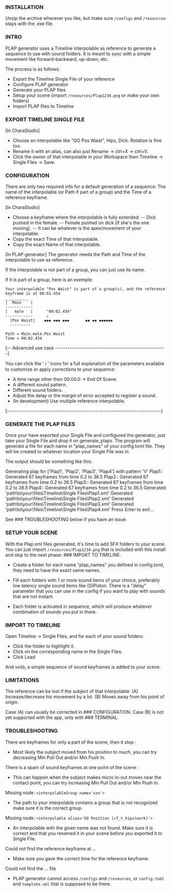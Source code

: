 ### INSTALLATION ##############################################################

Unzip the archive wherever you like, but make sure `/configs` and `/resources` 
stays with the .exe file.

### INTRO #####################################################################

PLAP generator uses a Timeline interpolable as reference to generate a sequence 
to use with sound folders. It is meant to sync with a simple movement like 
forward-backward, up-down, etc. 

The process is as follows:
- Export the Timeline Single File of your reference
- Configure PLAP generator
- Generate your PLAP files
- Setup your scene (import `/resources/Plap1234.png` or make your own folders)
- Import PLAP files to Timeline

### EXPORT TIMELINE SINGLE FILE ###############################################

[In CharaStudio]
* Choose an interpolable like "GO Pos Waist", Hips, Dick. Rotation is fine too.
* Rename it with an alias, can also just Rename -> ctrl+X -> ctrl+V.
* Click the owner of that interpolable in your Workspace then
  Timeline -> Single Files -> Save.

### CONFIGURATION #############################################################

There are only two required info for a default generation of a sequence: The 
name of the interpolable (or Path if part of a group) and the Time of a 
reference keyframe.

[In CharaStudio]
* Choose a keyframe where the interpolable is fully extended:
  -- Dick pushed in the female.
  -- Female pushed on dick (if she's the one moving).
  -- It can be whatever is the apex/movement of your interpolable.
* Copy the exact Time of that interpolable.
* Copy the exact Name of that interpolable.

[In PLAP generator]
The generator needs the Path and Time of the interpolable to use as reference.

If the interpolable is not part of a group, you can just use its name.

If it is part of a group, here is an exemple:

    Your interpolable "Pos Waist" is part of a group(s), and the reference
    keyframe is at 00:02.454
    __________
    |  Main    |
    ------------
    |   male   |      "00:02.454"
    ------------      ⇓
      |Pos Waist|    ◆◆◆ ◆◆◆ ◆◆◆       ◆◆ ◆◆ ◆◆◆◆◆◆
      ---------

    Path = Main.male.Pos Waist
    Time = 00:02.454

 [-- Advanced use case ------------------------------------------------------]

  You can click the ' ℹ ' icons for a full explanation of the parameters 
  available to customize or apply corrections to your sequence:
  * A time range other then 00:00.0 -> End Of Scene.
  * A different sound pattern.
  * Different sound folders.
  * Adjust the delay or the margin of error accepted to register a sound.
  * (In development) Use multiple reference interpolable.

 [---------------------------------------------------------------------------]

### GENERATE THE PLAP FILES ###################################################

Once your have exported your Single File and configured the generator, just
take your Single File and drop it on generate_plaps. The program will generate
a file for each name in "plap_names" of your config.toml file. They will be 
created to whatever location your Single File was in.

The output should be something like this:

Generating plap for ['Plap1', 'Plap2', 'Plap3', 'Plap4'] with pattern 'V'
Plap1:: Generated 67 keyframes from time 0.2 to 36.5
Plap2:: Generated 67 keyframes from time 0.2 to 36.5
Plap3:: Generated 67 keyframes from time 0.2 to 36.5
Plap4:: Generated 67 keyframes from time 0.2 to 36.5
Generated 'path\to\your\files\Timeline\Single Files\Plap1.xml'
Generated 'path\to\your\files\Timeline\Single Files\Plap2.xml'
Generated 'path\to\your\files\Timeline\Single Files\Plap3.xml'
Generated 'path\to\your\files\Timeline\Single Files\Plap4.xml'
Press Enter to exit...

See ### TROUBLESHOOTING below if you have an issue.

### SETUP YOUR SCENE ##########################################################

With the Plap.xml files generated, it's time to add SFX folders to your scene.
You can just import `/resources/Plap1234.png` that is included with this 
install and skip to the next phase: ### IMPORT TO TIMELINE.

* Create a folder for each name "plap_names" you defined in config.toml, they 
  need to have the exact same names.

* Fill each folders with 1 or more sound items of your choice, preferably low 
  latency single sound items like (S)Piston. There is a "delay" parameter that 
  you can use in the config if you want to play with sounds that are not instant.

* Each folder is activated in sequence, which will produce whatever combination
  of sounds you put in there.

### IMPORT TO TIMELINE ########################################################

Open Timeline -> Single Files, and for each of your sound folders:
* Click the folder to highlight it.
* Click on the corresponding name in the Single Files.
* Click Load

And voilà, a simple sequence of sound keyframes is added to your scene.

### LIMITATIONS ###############################################################

The reference can be lost if the subject of that interpolable:
 (A) Increase/decrease his movement by a lot.
 (B) Moves away from his point of origin.

 Case (A) can usually be corrected in ### CONFIGURATION.
 Case (B) is not yet supported with the app, only with ### TERMINAL.

### TROUBLESHOOTING ###########################################################

There are keyframes for only a part of the scene, then it stop :
* Most likely the subject moved from his position to much, you can try 
  decreasing Min Pull Out and/or Min Push In.

There is a spam of sound keyframes at one point of the scene :
* This can happen when the subject makes micro in-out moves near the contact
  point, you can try increasing Min Pull Out and/or Min Push In.

Missing node: `<interpolableGroup name='xxx'>`
* The path to your interpolable contains a group that is not recognized make 
  sure it is the correct group.

Missing node: `<interpolable alias='GO Position (cf_t_hips(work)'>`
* An interpolable with the given name was not found. Make sure it is correct 
  and that you renamed it in your scene before you exported it to Single File.

Could not find the reference keyframe at ...
* Make sure you gave the correct time for the reference keyframe.

Could not find the ... file
* PLAP generator cannot access `/configs` and `/resources`, or `config.toml` 
  and `template.xml` that is supposed to be there.
